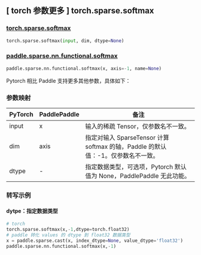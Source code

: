 ## [ torch 参数更多 ] torch.sparse.softmax

### [torch.sparse.softmax](https://pytorch.org/docs/1.13/generated/torch.sparse.softmax.html#torch.sparse.softmax)

```python
torch.sparse.softmax(input, dim, dtype=None)
```

### [paddle.sparse.nn.functional.softmax](https://www.paddlepaddle.org.cn/documentation/docs/zh/api/paddle/sparse/nn/functional/softmax_cn.html)

```python
paddle.sparse.nn.functional.softmax(x, axis=-1, name=None)
```

Pytorch 相比 Paddle 支持更多其他参数，具体如下：

### 参数映射

 |PyTorch  | PaddlePaddle |  备注       |
 |--------|  -------------| --------------------------------------------------------------------------------------|
 |input  |x       |  输入的稀疏 Tensor，仅参数名不一致。|
 |dim   |      axis|   指定对输入 SparseTensor 计算 softmax 的轴，Paddle 的默认值：-1。仅参数名不一致。|
 |dtype | -  | 指定数据类型，可选项，Pytorch 默认值为 None，PaddlePaddle 无此功能。|
### 转写示例
#### dytpe：指定数据类型
```Python
# torch
torch.sparse.softmax(x,-1,dtype=torch.float32)
# paddle 转化 values 的 dtype 到 float32 数据类型
x = paddle.sparse.cast(x, index_dtype=None, value_dtype='float32')
paddle.sparse.nn.functional.softmax(x,-1)
```
